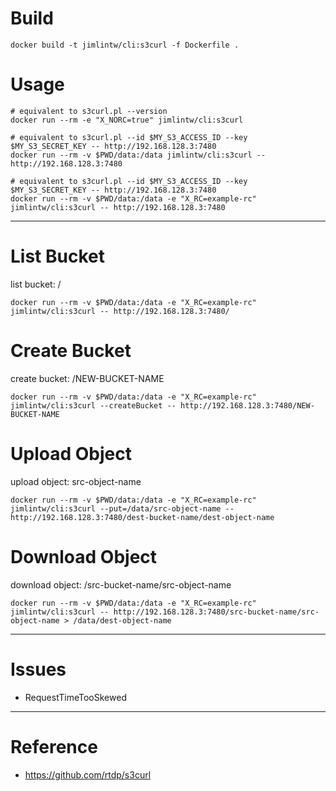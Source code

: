 # Build

```
docker build -t jimlintw/cli:s3curl -f Dockerfile .
```

# Usage

```
# equivalent to s3curl.pl --version
docker run --rm -e "X_NORC=true" jimlintw/cli:s3curl

# equivalent to s3curl.pl --id $MY_S3_ACCESS_ID --key $MY_S3_SECRET_KEY -- http://192.168.128.3:7480
docker run --rm -v $PWD/data:/data jimlintw/cli:s3curl -- http://192.168.128.3:7480

# equivalent to s3curl.pl --id $MY_S3_ACCESS_ID --key $MY_S3_SECRET_KEY -- http://192.168.128.3:7480
docker run --rm -v $PWD/data:/data -e "X_RC=example-rc" jimlintw/cli:s3curl -- http://192.168.128.3:7480
```

---

# List Bucket

list bucket: /

```
docker run --rm -v $PWD/data:/data -e "X_RC=example-rc" jimlintw/cli:s3curl -- http://192.168.128.3:7480/
```

# Create Bucket

create bucket: /NEW-BUCKET-NAME

```
docker run --rm -v $PWD/data:/data -e "X_RC=example-rc" jimlintw/cli:s3curl --createBucket -- http://192.168.128.3:7480/NEW-BUCKET-NAME
```

# Upload Object

upload object: src-object-name

```
docker run --rm -v $PWD/data:/data -e "X_RC=example-rc" jimlintw/cli:s3curl --put=/data/src-object-name -- http://192.168.128.3:7480/dest-bucket-name/dest-object-name
```

# Download Object

download object: /src-bucket-name/src-object-name

```
docker run --rm -v $PWD/data:/data -e "X_RC=example-rc" jimlintw/cli:s3curl -- http://192.168.128.3:7480/src-bucket-name/src-object-name > /data/dest-object-name
```

---

# Issues

* RequestTimeTooSkewed

---

# Reference

* https://github.com/rtdp/s3curl
